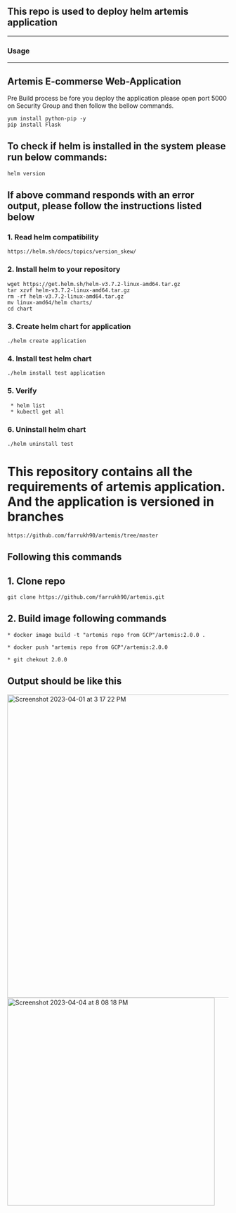 ## This repo is used to deploy helm artemis application

---
### Usage
---

## Artemis E-commerse Web-Application
Pre Build process be fore you deploy the application please open port 5000 on Security Group and then follow the bellow commands.
```
yum install python-pip -y
pip install Flask
```


## To check if helm is installed in the system please run below commands:

```
helm version
```

## If above command responds with an error output, please follow the instructions listed below


### 1. Read helm compatibility 
```
https://helm.sh/docs/topics/version_skew/
```

### 2. Install helm to your repository
```
wget https://get.helm.sh/helm-v3.7.2-linux-amd64.tar.gz
tar xzvf helm-v3.7.2-linux-amd64.tar.gz
rm -rf helm-v3.7.2-linux-amd64.tar.gz
mv linux-amd64/helm charts/
cd chart
```

### 3. Create helm chart for application
```
./helm create application
```

### 4. Install test helm chart
```
./helm install test application
```
### 5. Verify
```
 * helm list
 * kubectl get all
```
### 6. Uninstall helm chart
```
./helm uninstall test
```

# This repository contains all the requirements of artemis application. And the application is versioned in branches
```
https://github.com/farrukh90/artemis/tree/master
```
## Following this commands 
 ## 1. Clone repo
 ```
 git clone https://github.com/farrukh90/artemis.git
 ```

 ## 2. Build image following commands
 ```
 * docker image build -t "artemis repo from GCP"/artemis:2.0.0 .

 * docker push "artemis repo from GCP"/artemis:2.0.0 

 * git chekout 2.0.0
 ```
 ## Output should be like this
 <img width="689" alt="Screenshot 2023-04-01 at 3 17 22 PM" src="https://user-images.githubusercontent.com/80778542/229955711-2ea1ec12-ebcf-4f58-bb1e-edbc0774ea28.png">
 
 <img width="472" alt="Screenshot 2023-04-04 at 8 08 18 PM" src="https://user-images.githubusercontent.com/80778542/229955726-b10d0635-e9c8-4c60-b94b-b76e22e8097b.png">

 